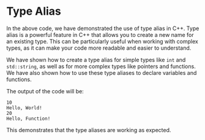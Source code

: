 # Type Alias
In the above code, we have demonstrated the use of type alias in C++. Type alias is a powerful feature in C++ that allows you to create a new name for an existing type. This can be particularly useful when working with complex types, as it can make your code more readable and easier to understand.

We have shown how to create a type alias for simple types like `int` and `std::string`, as well as for more complex types like pointers and functions. We have also shown how to use these type aliases to declare variables and functions.

The output of the code will be:

```
10
Hello, World!
20
Hello, Function!
```

This demonstrates that the type aliases are working as expected.